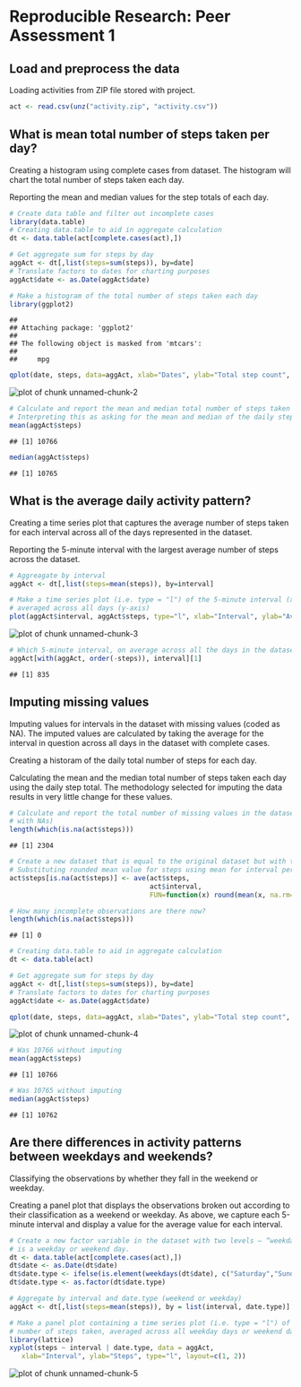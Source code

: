 # Reproducible Research: Peer Assessment 1

## Load and preprocess the data

Loading activities from ZIP file stored with project.


```r
act <- read.csv(unz("activity.zip", "activity.csv"))
```

## What is mean total number of steps taken per day?

Creating a histogram using complete cases from dataset. The histogram will
chart the total number of steps taken each day.

Reporting the mean and median values for the step totals of each day.


```r
# Create data table and filter out incomplete cases
library(data.table)
# Creating data.table to aid in aggregate calculation
dt <- data.table(act[complete.cases(act),])

# Get aggregate sum for steps by day
aggAct <- dt[,list(steps=sum(steps)), by=date]
# Translate factors to dates for charting purposes
aggAct$date <- as.Date(aggAct$date)

# Make a histogram of the total number of steps taken each day
library(ggplot2)
```

```
## 
## Attaching package: 'ggplot2'
## 
## The following object is masked from 'mtcars':
## 
##     mpg
```

```r
qplot(date, steps, data=aggAct, xlab="Dates", ylab="Total step count", geom="histogram", stat="identity") 
```

![plot of chunk unnamed-chunk-2](figure/unnamed-chunk-2.png) 

```r
# Calculate and report the mean and median total number of steps taken per day.
# Interpreting this as asking for the mean and median of the daily step total values.
mean(aggAct$steps)
```

```
## [1] 10766
```

```r
median(aggAct$steps)
```

```
## [1] 10765
```

## What is the average daily activity pattern?

Creating a time series plot that captures the average number of steps taken for each interval across
all of the days represented in the dataset.

Reporting the 5-minute interval with the largest average number of steps across the dataset.


```r
# Aggreagate by interval
aggAct <- dt[,list(steps=mean(steps)), by=interval]

# Make a time series plot (i.e. type = "l") of the 5-minute interval (x-axis) and the average number of steps taken,
# averaged across all days (y-axis)
plot(aggAct$interval, aggAct$steps, type="l", xlab="Interval", ylab="Average number of steps") 
```

![plot of chunk unnamed-chunk-3](figure/unnamed-chunk-3.png) 

```r
# Which 5-minute interval, on average across all the days in the dataset, contains the maximum number of steps?
aggAct[with(aggAct, order(-steps)), interval][1]
```

```
## [1] 835
```

## Imputing missing values

Imputing values for intervals in the dataset with missing values (coded as NA). The imputed values are calculated
by taking the average for the interval in question across all days in the dataset with complete cases.

Creating a historam of the daily total number of steps for each day. 

Calculating the mean and the median total number of steps taken each day using the daily step total. The methodology
selected for imputing the data results in very little change for these values.


```r
# Calculate and report the total number of missing values in the dataset (i.e. the total number of rows 
# with NAs)
length(which(is.na(act$steps)))
```

```
## [1] 2304
```

```r
# Create a new dataset that is equal to the original dataset but with the missing data filled in.
# Substituting rounded mean value for steps using mean for interval period
act$steps[is.na(act$steps)] <- ave(act$steps, 
                                   act$interval, 
                                   FUN=function(x) round(mean(x, na.rm=TRUE)))[c(which(is.na(act$steps)))]

# How many incomplete observations are there now?
length(which(is.na(act$steps)))
```

```
## [1] 0
```

```r
# Creating data.table to aid in aggregate calculation
dt <- data.table(act)

# Get aggregate sum for steps by day
aggAct <- dt[,list(steps=sum(steps)), by=date]
# Translate factors to dates for charting purposes
aggAct$date <- as.Date(aggAct$date)

qplot(date, steps, data=aggAct, xlab="Dates", ylab="Total step count", geom="histogram", stat="identity") 
```

![plot of chunk unnamed-chunk-4](figure/unnamed-chunk-4.png) 

```r
# Was 10766 without imputing
mean(aggAct$steps)
```

```
## [1] 10766
```

```r
# Was 10765 without imputing
median(aggAct$steps)
```

```
## [1] 10762
```

## Are there differences in activity patterns between weekdays and weekends?

Classifying the observations by whether they fall in the weekend or weekday.

Creating a panel plot that displays the observations broken out according to their classification as a weekend or weekday. As above,
we capture each 5-minute interval and display a value for the average value for each interval.


```r
# Create a new factor variable in the dataset with two levels – “weekday” and “weekend” indicating whether a given date
# is a weekday or weekend day.
dt <- data.table(act[complete.cases(act),])
dt$date <- as.Date(dt$date)
dt$date.type <- ifelse(is.element(weekdays(dt$date), c("Saturday","Sunday")), "weekend", "weekday")
dt$date.type <- as.factor(dt$date.type)

# Aggregate by interval and date.type (weekend or weekday)
aggAct <- dt[,list(steps=mean(steps)), by = list(interval, date.type)]

# Make a panel plot containing a time series plot (i.e. type = "l") of the 5-minute interval (x-axis) and the average
# number of steps taken, averaged across all weekday days or weekend days (y-axis).
library(lattice)
xyplot(steps ~ interval | date.type, data = aggAct,
   xlab="Interval", ylab="Steps", type="l", layout=c(1, 2))
```

![plot of chunk unnamed-chunk-5](figure/unnamed-chunk-5.png) 
